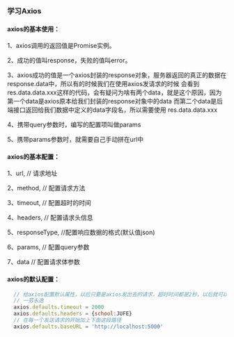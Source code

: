 ### 学习Axios

#### axios的基本使用：

  1、axios调用的返回值是Promise实例。

  2、成功的值叫response，失败的值叫error。
  
  3、axios成功的值是一个axios封装的response对象，服务器返回的真正的数据在response.data中，所以有的时候我们在使用axios发请求的时候
      会看到res.data.data.xxx这样的代码，会有疑问为啥有两个data，就是这个原因，因为第一个data是axios原本给我们封装的response对象中的data
      而第二个data是后端接口返回给我们数据中定义的data字段名，所以需要使用 res.data.data.xxx

  4、携带query参数时，编写的配置项叫做params

  5、携带params参数时，就需要自己手动拼在url中

#### axios的基本配置：

  1、url,           // 请求地址

  2、method,        // 配置请求方法

  3、timeout,       // 配置超时的时间

  4、headers,       // 配置请求头信息

  5、responseType,  //配置响应数据的格式(默认值json)

  6、params,        // 配置query参数

  7、data           // 配置请求体参数

#### axios的默认配置：
```javascript
  // 给axios配置默认属性，以后只要是axios发出去的请求，超时时间都是2秒，以后就可以不用在每一个axios配置项中都写下面两个配置
  // 一劳永逸
  axios.defaults.timeout = 2000
  axios.defaults.headers = {school:JUFE}
  // 在每一个发送请求的开始加上下面这段路径
  axios.defaults.baseURL = 'http://localhost:5000'
```

